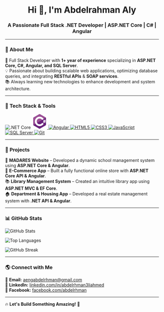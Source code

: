 <h1 align="center">Hi 👋, I'm Abdelrahman Aly</h1>
<h3 align="center">A Passionate Full Stack .NET Developer | ASP.NET Core | C# | Angular</h3>

---

### 🔹 **About Me**
🚀 Full Stack Developer with **1+ year of experience** specializing in **ASP.NET Core, C#, Angular, and SQL Server**.  
💡 Passionate about building scalable web applications, optimizing database queries, and integrating **RESTful APIs** & **SOAP services**.  
📚 Always learning new technologies to enhance development and system architecture.  

---

### 🔧 **Tech Stack & Tools**
<p align="left">
  <img src="https://cdn.jsdelivr.net/gh/devicons/devicon/icons/dotnetcore/dotnetcore-original.svg" alt=".NET Core" width="50" height="50"/>

  <a href="https://www.w3schools.com/cs/" target="_blank">
    <img src="https://raw.githubusercontent.com/devicons/devicon/master/icons/csharp/csharp-original.svg" alt="C#" width="50" height="50"/>
  </a>
  <a href="https://angular.io/" target="_blank">
    <img src="https://angular.io/assets/images/logos/angular/angular.svg" alt="Angular" width="50" height="50"/>
  </a>
  <a href="https://www.w3schools.com/html/" target="_blank">
    <img src="https://github.com/get-icon/geticon/blob/master/icons/html-5.svg" alt="HTML5" width="50" height="50"/>
  </a>
  <a href="https://www.w3schools.com/css/" target="_blank">
    <img src="https://github.com/get-icon/geticon/blob/master/icons/css-3.svg" alt="CSS3" width="50" height="50"/>
  </a>
  <a href="https://www.javascript.com/" target="_blank">
    <img src="https://github.com/get-icon/geticon/blob/master/icons/javascript.svg" alt="JavaScript" width="50" height="50"/>
  </a>
  <a href="https://www.microsoft.com/en-us/sql-server" target="_blank">
    <img src="https://www.svgrepo.com/show/303229/microsoft-sql-server-logo.svg" alt="SQL Server" width="50" height="50"/>
  </a>
  <a href="https://git-scm.com/" target="_blank">
    <img src="https://git-scm.com/images/logos/downloads/Git-Icon-1788C.svg" alt="Git" width="50" height="50"/>
  </a>
</p>

---

### 📌 **Projects**
🚀 **MADARES Website** – Developed a dynamic school management system using **ASP.NET Core & Angular**.  
🛒 **E-Commerce App** – Built a fully functional online store with **ASP.NET Core API & Angular**.  
📚 **Library Management System** – Created an intuitive library app using **ASP.NET MVC & EF Core**.  
🏠 **Department & Housing App** – Developed a real estate management system with **.NET API & Angular**.  

---

### 📊 **GitHub Stats**
<p align="left">
  <img src="https://github-readme-stats.vercel.app/api?username=AbdelrhmanElsyoufy&show_icons=true&theme=radical" alt="GitHub Stats" />
</p>

<p align="left">
  <img src="https://github-readme-stats.vercel.app/api/top-langs/?username=AbdelrhmanElsyoufy&layout=compact&theme=radical" alt="Top Languages" />
</p>

<p align="left">
  <img src="https://github-readme-streak-stats.herokuapp.com/?user=AbdelrhmanElsyoufy&theme=radical" alt="GitHub Streak" onerror="this.onerror=null; this.parentElement.removeChild(this);" />
</p>

---

### 🌎 **Connect with Me**
📧 **Email:** [aengabdelrhman@gmail.com](mailto:aengabdelrhman@gmail.com)  
🔗 **LinkedIn:** [linkedin.com/in/abdelrhman3liahmed](https://www.linkedin.com/in/abdelrhman3liahmed/)  
📘 **Facebook:** [facebook.com/abdelrhman](https://www.facebook.com/)  

---

🔥 **Let's Build Something Amazing!** 🚀  
